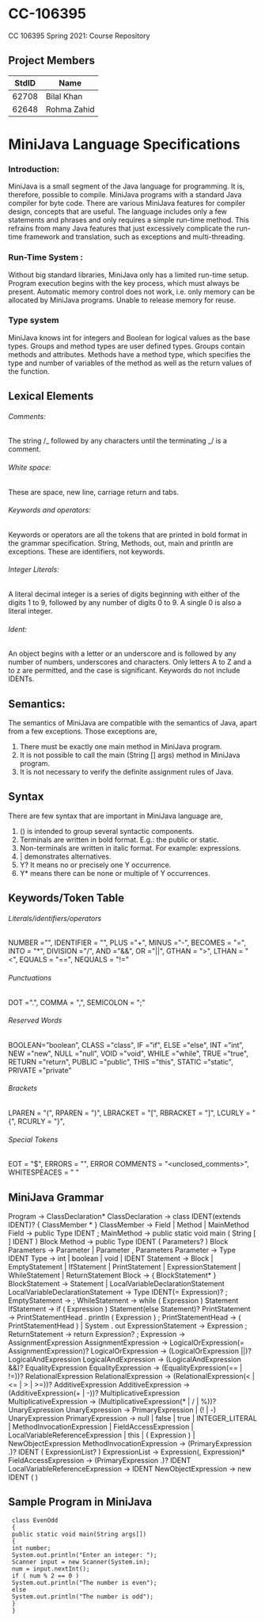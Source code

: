 # CC-106395

CC 106395 Spring 2021: Course Repository

## Project Members

| StdID | Name        |
| ----- | ----------- |
| 62708 | Bilal Khan  |
| 62648 | Rohma Zahid |

# MiniJava Language Specifications

### Introduction:

MiniJava is a small segment of the Java language for programming. It is, therefore, possible to compile. MiniJava programs with a standard Java compiler for byte code. There are various MiniJava features for compiler design, concepts that are useful. The language includes only a few statements and phrases and only requires a simple run-time method. This refrains from many Java features that just excessively complicate the run-time framework and translation, such as exceptions and multi-threading.

### Run-Time System :

Without big standard libraries, MiniJava only has a limited run-time setup. Program execution begins with the key process, which must always be present. Automatic memory control does not work, i.e. only memory can be allocated by MiniJava programs. Unable to release memory for reuse.

### Type system

MiniJava knows int for integers and Boolean for logical values as the base types. Groups and method types are user defined types. Groups contain methods and attributes. Methods have a method type, which specifies the type and number of variables of the method as well as the return values of the function.

## Lexical Elements

###### Comments:

The string /_ followed by any characters until the terminating _/ is a comment.

###### White space:

These are space, new line, carriage return and tabs.

###### Keywords and operators:

Keywords or operators are all the tokens that are printed in bold format in the grammar specification. String, Methods, out, main and println are exceptions. These are identifiers, not keywords.

###### Integer Literals:

A literal decimal integer is a series of digits beginning with either of the digits 1 to 9, followed by any number of digits 0 to 9. A single 0 is also a literal integer.

###### Ident:

An object begins with a letter or an underscore and is followed by any number of numbers, underscores and characters. Only letters A to Z and a to z are permitted, and the case is significant. Keywords do not include IDENTs.

## Semantics:

The semantics of MiniJava are compatible with the semantics of Java, apart from a few exceptions. Those exceptions are,

1. There must be exactly one main method in MiniJava program.
2. It is not possible to call the main (String [] args) method in MiniJava program.
3. It is not necessary to verify the definite assignment rules of Java.

## Syntax

There are few syntax that are important in MiniJava language are,

1. () is intended to group several syntactic components.
2. Terminals are written in bold format. E.g.: the public or static.
3. Non-terminals are written in italic format. For example: expressions.
4. | demonstrates alternatives.
5. Y? It means no or precisely one Y occurrence.
6. Y\* means there can be none or multiple of Y occurrences.

## Keywords/Token Table

###### Literals/identifiers/operators

NUMBER ="<num>", IDENTIFIER = "<identifier>", PLUS ="+", MINUS ="-", BECOMES = "=", INTO = "\*", DIVISION ="/", AND ="&&", OR ="||", GTHAN = ">", LTHAN = "<", EQUALS = "==", NEQUALS = "!="

###### Punctuations

DOT =".", COMMA = ",", SEMICOLON = ";"

###### Reserved Words

BOOLEAN=”boolean”, CLASS ="class", IF ="if", ELSE ="else", INT =”int”, NEW ="new", NULL ="null", VOID ="void", WHILE ="while", TRUE ="true", RETURN ="return", PUBLIC ="public", THIS ="this", STATIC ="static", PRIVATE ="private"

###### Brackets

LPAREN = "(", RPAREN = ")", LBRACKET = "[", RBRACKET = "]", LCURLY = "{", RCURLY = "}",

###### Special Tokens

EOT = "$", ERRORS = "<error>", ERROR COMMENTS = "<unclosed_comments>", WHITESPEACES = " "

## MiniJava Grammar

Program → ClassDeclaration*
ClassDeclaration → class IDENT(extends IDENT)? { ClassMember * }
ClassMember → Field | Method | MainMethod
Field → public Type IDENT ;
MainMethod → public static void main ( String [ ] IDENT ) Block
Method → public Type IDENT ( Parameters? ) Block
Parameters → Parameter | Parameter , Parameters
Parameter → Type IDENT
Type → int | boolean | void | IDENT
Statement → Block
| EmptyStatement
| IfStatement
| PrintStatement
| ExpressionStatement
| WhileStatement
| ReturnStatement
Block → { BlockStatement* }
BlockStatement → Statement | LocalVariableDeclarationStatement
LocalVariableDeclarationStatement → Type IDENT(= Expression)? ;
EmptyStatement → ;
WhileStatement → while ( Expression ) Statement
IfStatement → if ( Expression ) Statement(else Statement)?
PrintStatement → PrintStatementHead . println ( Expression ) ;
PrintStatementHead → ( PrintStatementHead ) | System . out
ExpressionStatement → Expression ;
ReturnStatement → return Expression? ;
Expression → AssignmentExpression
AssignmentExpression → LogicalOrExpression(= AssignmentExpression)?
LogicalOrExpression → (LogicalOrExpression ||)? LogicalAndExpression
LogicalAndExpression → (LogicalAndExpression &&)? EqualityExpression
EqualityExpression → (EqualityExpression(== | !=))? RelationalExpression
RelationalExpression → (RelationalExpression(< | <= | > | >=))? AdditiveExpression
AdditiveExpression → (AdditiveExpression(+ | -))? MultiplicativeExpression
MultiplicativeExpression → (MultiplicativeExpression(* | / | %))? UnaryExpression
UnaryExpression → PrimaryExpression | (! | -) UnaryExpression
PrimaryExpression → null
| false
| true
| INTEGER_LITERAL
| MethodInvocationExpression
| FieldAccessExpression
| LocalVariableReferenceExpression
| this
| ( Expression )
| NewObjectExpression
MethodInvocationExpression → (PrimaryExpression .)? IDENT ( ExpressionList? )
ExpressionList → Expression(, Expression)\*
FieldAccessExpression → (PrimaryExpression .)? IDENT
LocalVariableReferenceExpression → IDENT
NewObjectExpression → new IDENT ( )

## Sample Program in MiniJava

```
 class EvenOdd
 {
 public static void main(String args[])
 {
 int number;
 System.out.println("Enter an integer: ");
 Scanner input = new Scanner(System.in);
 num = input.nextInt();
 if ( num % 2 == 0 )
 System.out.println("The number is even");
 else
 System.out.println("The number is odd");
 }
 }
```
